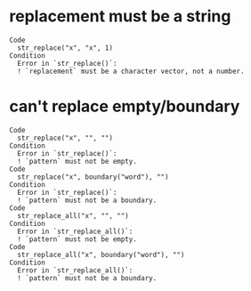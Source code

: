 # replacement must be a string

    Code
      str_replace("x", "x", 1)
    Condition
      Error in `str_replace()`:
      ! `replacement` must be a character vector, not a number.

# can't replace empty/boundary

    Code
      str_replace("x", "", "")
    Condition
      Error in `str_replace()`:
      ! `pattern` must not be empty.
    Code
      str_replace("x", boundary("word"), "")
    Condition
      Error in `str_replace()`:
      ! `pattern` must not be a boundary.
    Code
      str_replace_all("x", "", "")
    Condition
      Error in `str_replace_all()`:
      ! `pattern` must not be empty.
    Code
      str_replace_all("x", boundary("word"), "")
    Condition
      Error in `str_replace_all()`:
      ! `pattern` must not be a boundary.

